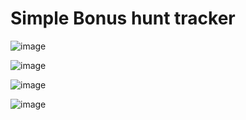 # Simple Bonus hunt tracker

![image](https://github.com/user-attachments/assets/7f628c59-d7d3-410c-8f98-452daeb1627c)

![image](https://github.com/user-attachments/assets/d0c9dcb2-9543-467e-b87e-cdb9277fe881)

![image](https://github.com/user-attachments/assets/aa3bec45-c5c6-4c74-b5ab-7170939d71ba)

![image](https://github.com/user-attachments/assets/0f44c679-3466-49c5-bc77-3c4ce2fbb02c)
